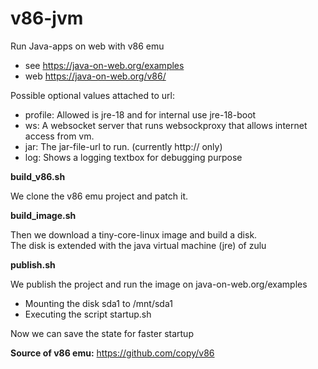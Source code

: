 # v86-jvm
Run Java-apps on web with v86 emu
- see https://java-on-web.org/examples
- web https://java-on-web.org/v86/

Possible optional values attached to url:
- profile: Allowed is jre-18 and for internal use jre-18-boot
- ws: A websocket server that runs websockproxy that allows internet access from vm.
- jar: The jar-file-url to run. (currently http:// only)
- log: Shows a logging textbox for debugging purpose

**build_v86.sh**

We clone the v86 emu project and patch it.

**build_image.sh**

Then we download a tiny-core-linux image and build a disk.<br/>
The disk is extended with the java virtual machine (jre) of zulu

**publish.sh**

We publish the project and run the image on
java-on-web.org/examples
- Mounting the disk sda1 to /mnt/sda1
- Executing the script startup.sh

Now we can save the state for faster startup

**Source of v86 emu:**
https://github.com/copy/v86
